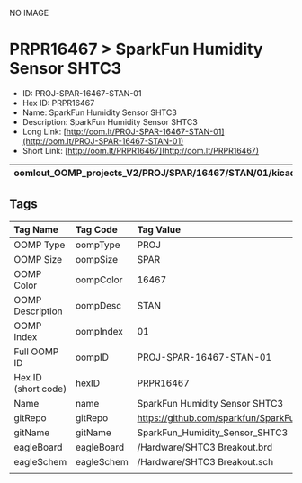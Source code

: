 


  
NO IMAGE  
# PRPR16467 > SparkFun Humidity Sensor SHTC3

- ID: PROJ-SPAR-16467-STAN-01
- Hex ID: PRPR16467
- Name: SparkFun Humidity Sensor SHTC3
- Description: SparkFun Humidity Sensor SHTC3
- Long Link: [http://oom.lt/PROJ-SPAR-16467-STAN-01](http://oom.lt/PROJ-SPAR-16467-STAN-01)
- Short Link: [http://oom.lt/PRPR16467](http://oom.lt/PRPR16467)
  

|oomlout_OOMP_projects_V2/PROJ/SPAR/16467/STAN/01/kicadPcb3dFront.png|oomlout_OOMP_projects_V2/PROJ/SPAR/16467/STAN/01/kicadPcb3dBack.png|oomlout_OOMP_projects_V2/PROJ/SPAR/16467/STAN/01/kicadPcb3d.png||
| :---: | :---: | :---: | :---: |

## Tags
  

|Tag Name|Tag Code|Tag Value|
| :--- | :--- | :--- |
|OOMP Type|oompType|PROJ|
|OOMP Size|oompSize|SPAR|
|OOMP Color|oompColor|16467|
|OOMP Description|oompDesc|STAN|
|OOMP Index|oompIndex|01|
|Full OOMP ID|oompID|PROJ-SPAR-16467-STAN-01|
|Hex ID (short code)|hexID|PRPR16467|
|Name|name|SparkFun Humidity Sensor SHTC3|
|gitRepo|gitRepo|https://github.com/sparkfun/SparkFun_Humidity_Sensor_SHTC3|
|gitName|gitName|SparkFun_Humidity_Sensor_SHTC3|
|eagleBoard|eagleBoard|/Hardware/SHTC3 Breakout.brd|
|eagleSchem|eagleSchem|/Hardware/SHTC3 Breakout.sch|
||||
